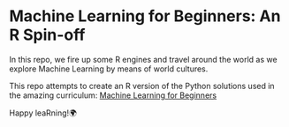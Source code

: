 # Machine Learning for Beginners: An R Spin-off

In this repo, we fire up some R engines and travel around the world as we explore Machine Learning by means of world cultures.

This repo attempts to create an R version of the Python solutions used in the amazing curriculum: [Machine Learning for Beginners](https://github.com/microsoft/ML-For-Beginners)
 
Happy leaRning!🌍
